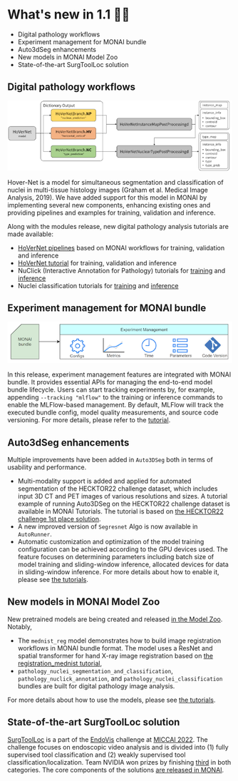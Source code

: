# What's new in 1.1 🎉🎉

- Digital pathology workflows
- Experiment management for MONAI bundle
- Auto3dSeg enhancements
- New models in MONAI Model Zoo
- State-of-the-art SurgToolLoc solution

## Digital pathology workflows

![hovernet](../images/hovernet_diagram.png)

Hover-Net is a model for simultaneous segmentation and classification of nuclei in multi-tissue histology images (Graham et al. Medical Image Analysis, 2019).
We have added support for this model in MONAI by implementing several new components, enhancing existing ones and providing pipelines and examples for training, validation and inference.

Along with the modules release, new digital pathology analysis tutorials are made available:

- [HoVerNet pipelines](https://github.com/Project-MONAI/tutorials/tree/main/pathology/hovernet) based on MONAI workflows for training, validation and inference
- [HoVerNet tutorial](https://github.com/Project-MONAI/tutorials/blob/main/pathology/hovernet/hovernet_torch.ipynb) for training, validation and inference
- NuClick (Interactive Annotation for Pathology) tutorials for [training](https://github.com/Project-MONAI/tutorials/blob/main/pathology/nuclick/nuclick_training_notebook.ipynb)
and [inference](https://github.com/Project-MONAI/tutorials/blob/main/pathology/nuclick/nuclick_infer.ipynb)
- Nuclei classification tutorials for [training](https://github.com/Project-MONAI/tutorials/blob/main/pathology/nuclick/nuclei_classification_training_notebook.ipynb)
and [inference](https://github.com/Project-MONAI/tutorials/blob/main/pathology/nuclick/nuclei_classification_infer.ipynb)

## Experiment management for MONAI bundle

![exp_mgmt](../images/exp_mgmt.png)

In this release, experiment management features are integrated with MONAI bundle.
It provides essential APIs for managing the end-to-end model bundle lifecycle.
Users can start tracking experiments by, for example, appending `--tracking "mlflow"` to the training or inference commands to enable the MLFlow-based management.
By default, MLFlow will track the executed bundle config, model quality measurements, and source code versioning.
For more details, please refer to the [tutorial](https://github.com/Project-MONAI/tutorials/blob/main/experiment_management/bundle_integrate_mlflow.ipynb).

## Auto3dSeg enhancements

Multiple improvements have been added in `Auto3DSeg` both in terms of
usability and performance.
- Multi-modality support is added and applied for
automated segmentation of the HECKTOR22 challenge dataset, which includes input 3D
CT and PET images of various resolutions and sizes. A tutorial example of
running Auto3DSeg on the HECKTOR22 challenge dataset is available in MONAI
Tutorials. The tutorial is based on [the HECKTOR22 challenge 1st place solution](https://arxiv.org/abs/2209.10809).
- A new improved version of `Segresnet` Algo is now available in `AutoRunner`.
- Automatic customization and optimization of the model training configuration
can be achieved according to the GPU devices used. The feature
focuses on determining parameters including batch size of model
training and sliding-window inference, allocated devices for
data in sliding-window inference. For more details about how to enable it, please see [the tutorials](https://github.com/Project-MONAI/tutorials/tree/main/auto3dseg).

## New models in MONAI Model Zoo

New pretrained models are being created and released [in the Model Zoo](https://monai.io/model-zoo.html).
Notably,

- The `mednist_reg` model demonstrates how to build image registration workflows in MONAI bundle
format. The model uses a ResNet and spatial transformer for hand X-ray image registration based on
[the registration_mednist tutorial](https://github.com/Project-MONAI/tutorials/blob/main/2d_registration/registration_mednist.ipynb),
- `pathology_nuclei_segmentation_and_classification`, `pathology_nuclick_annotation`, and
`pathology_nuclei_classification` bundles are built for digital pathology image analysis.

For more details about how to use the models, please see [the tutorials](https://github.com/Project-MONAI/tutorials/tree/main/model_zoo).

## State-of-the-art SurgToolLoc solution

[SurgToolLoc](https://surgtoolloc.grand-challenge.org/Home/) is a part of the
[EndoVis](https://endovis.grand-challenge.org/) challenge at [MICCAI 2022](https://conferences.miccai.org/2022/en/).
The challenge focuses on endoscopic video analysis and is divided into (1) fully supervised tool classification
and (2) weakly supervised tool classification/localization.
Team NVIDIA won prizes by finishing [third](https://surgtoolloc.grand-challenge.org/results/) in both categories.
The core components of the solutions [are released in MONAI](https://github.com/Project-MONAI/tutorials/tree/main/competitions/MICCAI/surgtoolloc).
